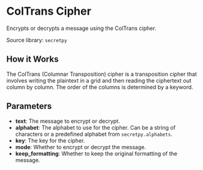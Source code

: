
# ColTrans Cipher

Encrypts or decrypts a message using the ColTrans cipher.

Source library: `secretpy`

## How it Works

The ColTrans (Columnar Transposition) cipher is a transposition cipher that involves writing the plaintext in a grid and then reading the ciphertext out column by column. The order of the columns is determined by a keyword.

## Parameters

- **text**: The message to encrypt or decrypt.
- **alphabet**: The alphabet to use for the cipher. Can be a string of characters or a predefined alphabet from `secretpy.alphabets`.
- **key**: The key for the cipher.
- **mode**: Whether to encrypt or decrypt the message.
- **keep_formatting**: Whether to keep the original formatting of the message.
